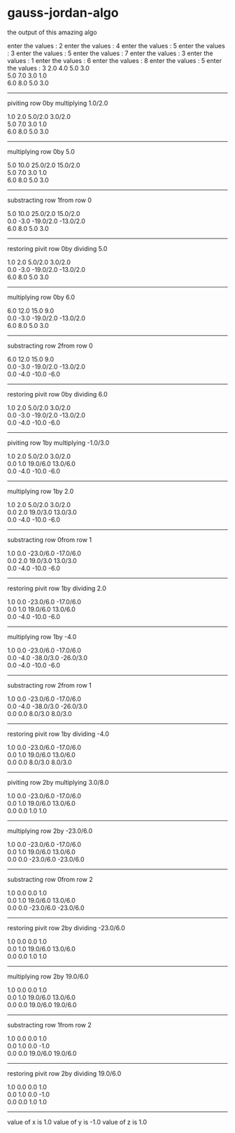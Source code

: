 # gauss-jordan-algo
the output of this amazing algo 

enter the values : 
2
enter the values : 
4
enter the values : 
5
enter the values : 
3
enter the values : 
5
enter the values : 
7
enter the values : 
3
enter the values : 
1
enter the values : 
6
enter the values : 
8
enter the values : 
5
enter the values : 
3
2.0   4.0   5.0   3.0   
5.0   7.0   3.0   1.0   
6.0   8.0   5.0   3.0   
***********************************************************
piviting  row 0by multiplying 1.0/2.0

1.0   2.0   5.0/2.0   3.0/2.0   
5.0   7.0   3.0   1.0   
6.0   8.0   5.0   3.0   
***********************************************************
multiplying  row 0by  5.0

5.0   10.0   25.0/2.0   15.0/2.0   
5.0   7.0   3.0   1.0   
6.0   8.0   5.0   3.0   
***********************************************************
substracting   row 1from  row 0

5.0   10.0   25.0/2.0   15.0/2.0   
0.0   -3.0   -19.0/2.0   -13.0/2.0   
6.0   8.0   5.0   3.0   
***********************************************************
restoring pivit  row 0by dividing  5.0

1.0   2.0   5.0/2.0   3.0/2.0   
0.0   -3.0   -19.0/2.0   -13.0/2.0   
6.0   8.0   5.0   3.0   
***********************************************************
multiplying  row 0by  6.0

6.0   12.0   15.0   9.0   
0.0   -3.0   -19.0/2.0   -13.0/2.0   
6.0   8.0   5.0   3.0   
***********************************************************
substracting   row 2from  row 0

6.0   12.0   15.0   9.0   
0.0   -3.0   -19.0/2.0   -13.0/2.0   
0.0   -4.0   -10.0   -6.0   
***********************************************************
restoring pivit  row 0by dividing  6.0

1.0   2.0   5.0/2.0   3.0/2.0   
0.0   -3.0   -19.0/2.0   -13.0/2.0   
0.0   -4.0   -10.0   -6.0   
***********************************************************
piviting  row 1by multiplying -1.0/3.0

1.0   2.0   5.0/2.0   3.0/2.0   
0.0   1.0   19.0/6.0   13.0/6.0   
0.0   -4.0   -10.0   -6.0   
***********************************************************
multiplying  row 1by  2.0

1.0   2.0   5.0/2.0   3.0/2.0   
0.0   2.0   19.0/3.0   13.0/3.0   
0.0   -4.0   -10.0   -6.0   
***********************************************************
substracting   row 0from  row 1

1.0   0.0   -23.0/6.0   -17.0/6.0   
0.0   2.0   19.0/3.0   13.0/3.0   
0.0   -4.0   -10.0   -6.0   
***********************************************************
restoring pivit  row 1by dividing  2.0

1.0   0.0   -23.0/6.0   -17.0/6.0   
0.0   1.0   19.0/6.0   13.0/6.0   
0.0   -4.0   -10.0   -6.0   
***********************************************************
multiplying  row 1by  -4.0

1.0   0.0   -23.0/6.0   -17.0/6.0   
0.0   -4.0   -38.0/3.0   -26.0/3.0   
0.0   -4.0   -10.0   -6.0   
***********************************************************
substracting   row 2from  row 1

1.0   0.0   -23.0/6.0   -17.0/6.0   
0.0   -4.0   -38.0/3.0   -26.0/3.0   
0.0   0.0   8.0/3.0   8.0/3.0   
***********************************************************
restoring pivit  row 1by dividing  -4.0

1.0   0.0   -23.0/6.0   -17.0/6.0   
0.0   1.0   19.0/6.0   13.0/6.0   
0.0   0.0   8.0/3.0   8.0/3.0   
***********************************************************
piviting  row 2by multiplying 3.0/8.0

1.0   0.0   -23.0/6.0   -17.0/6.0   
0.0   1.0   19.0/6.0   13.0/6.0   
0.0   0.0   1.0   1.0   
***********************************************************
multiplying  row 2by  -23.0/6.0

1.0   0.0   -23.0/6.0   -17.0/6.0   
0.0   1.0   19.0/6.0   13.0/6.0   
0.0   0.0   -23.0/6.0   -23.0/6.0   
***********************************************************
substracting   row 0from  row 2

1.0   0.0   0.0   1.0   
0.0   1.0   19.0/6.0   13.0/6.0   
0.0   0.0   -23.0/6.0   -23.0/6.0   
***********************************************************
restoring pivit  row 2by dividing  -23.0/6.0

1.0   0.0   0.0   1.0   
0.0   1.0   19.0/6.0   13.0/6.0   
0.0   0.0   1.0   1.0   
***********************************************************
multiplying  row 2by  19.0/6.0

1.0   0.0   0.0   1.0   
0.0   1.0   19.0/6.0   13.0/6.0   
0.0   0.0   19.0/6.0   19.0/6.0   
***********************************************************
substracting   row 1from  row 2

1.0   0.0   0.0   1.0   
0.0   1.0   0.0   -1.0   
0.0   0.0   19.0/6.0   19.0/6.0   
***********************************************************
restoring pivit  row 2by dividing  19.0/6.0

1.0   0.0   0.0   1.0   
0.0   1.0   0.0   -1.0   
0.0   0.0   1.0   1.0   
***********************************************************
value of x is 1.0
value of y is -1.0
value of z is 1.0
 
